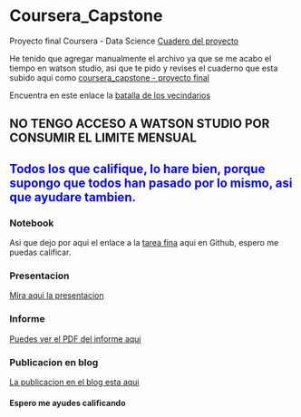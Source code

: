 # Coursera_Capstone
Proyecto final Coursera - Data Science
[Cuadero del proyecto](https://dataplatform.cloud.ibm.com/analytics/notebooks/v2/88b278a8-90ca-4d34-890b-f90efa25be7a/view?access_token=bbdde60d22a8caa641d2f35ee8d660ceda9d0f7b2ef3359389a2c7fb54850fd2)

He tenido que agregar manualmente el archivo ya que se me acabo el tiempo en watson studio, asi que te pido y revises el cuaderno que esta subido aqui como [coursera_capstone - proyecto final](https://github.com/hstanleycrow/Coursera_Capstone/blob/master/coursera_capstone%20-%20proyecto%20final.ipynb)

Encuentra en este enlace la [batalla de los vecindarios](https://github.com/hstanleycrow/Coursera_Capstone/blob/master/La%20Batalla%20de%20los%20Vecindarios.ipynb)

## NO TENGO ACCESO A WATSON STUDIO POR CONSUMIR EL LIMITE MENSUAL
## <span style="color:blue">**Todos los que califique, lo hare bien, porque supongo que todos han pasado por lo mismo, asi que ayudare tambien.**</span>

### Notebook
Asi que dejo por aqui el enlace a la [tarea fina](https://github.com/hstanleycrow/Coursera_Capstone/blob/master/Capstone_The-Battle-of-the-Neighborhoods.ipynb) aqui en Github, espero me puedas calificar.

### Presentacion
[Mira aqui la presentacion](https://github.com/hstanleycrow/Coursera_Capstone/blob/master/Predicting_the_Improvement_of_NBA_players_Presentation.pdf)

### Informe
[Puedes ver el PDF del informe aqui](https://github.com/hstanleycrow/Coursera_Capstone/blob/master/Predicting_the_Improvement_of_NBA_players_Report.pdf)

### Publicacion en blog
[La publicacion en el blog esta aqui](https://www.linkedin.com/pulse/housing-sales-prices-venues-data-analysis-ofistanbul-sercan-y%C4%B1ld%C4%B1z/)

#### Espero me ayudes calificando
